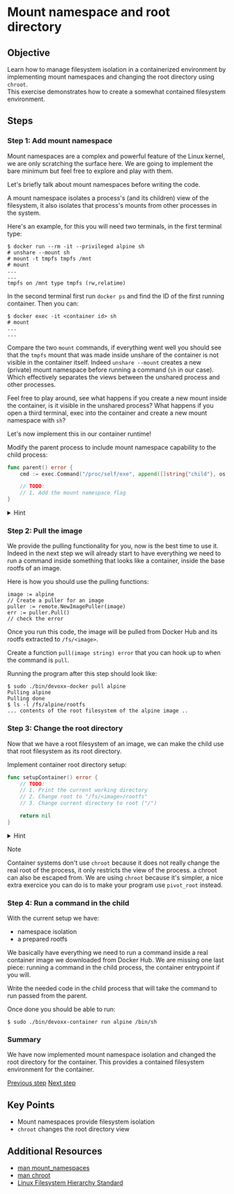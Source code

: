 # Mount namespace and root directory

## Objective

Learn how to manage filesystem isolation in a containerized environment by
implementing mount namespaces and changing the root directory using `chroot`.  
This exercise demonstrates how to create a somewhat contained filesystem
environment.

## Steps

### Step 1: Add mount namespace

Mount namespaces are a complex and powerful feature of the Linux kernel, we are
only scratching the surface here. We are going to implement the bare minimum but
feel free to explore and play with them.

Let's briefly talk about mount namespaces before writing the code.

A mount namespace isolates a process's (and its children) view of the
filesystem, it also isolates that process's mounts from other processes in the
system.

Here's an example, for this you will need two terminals, in the first terminal
type:

```console
$ docker run --rm -it --privileged alpine sh
# unshare --mount sh
# mount -t tmpfs tmpfs /mnt
# mount
...
...
tmpfs on /mnt type tmpfs (rw,relatime)
```

In the second terminal first run `docker ps` and find the ID of the first
running container. Then you can:

```console
$ docker exec -it <container id> sh
# mount
...
...
```

Compare the two `mount` commands, if everything went well you should see that
the `tmpfs` mount that was made inside unshare of the container is not visible
in the container itself. Indeed `unshare --mount` creates a new (private) mount
namespace before running a command (`sh` in our case). Which effectively
separates the views between the unshared process and other processes.

Feel free to play around, see what happens if you create a new mount inside the
container, is it visible in the unshared process? What happens if you open a
third terminal, exec into the container and create a new mount namespace with
`sh`?

Let's now implement this in our container runtime!

Modify the parent process to include mount namespace capability to the child
process:

```go
func parent() error {
    cmd := exec.Command("/proc/self/exe", append([]string{"child"}, os.Args[1:]...)...)

    // TODO:
    // 1. Add the mount namespace flag
}
```

<details>
<summary>Hint</summary>

Use `syscall.CLONE_NEWNS` for mount namespace isolation

</details>

### Step 2: Pull the image

We provide the pulling functionality for you, now is the best time to use it.
Indeed in the next step we will already start to have everything we need to run
a command inside something that looks like a container, inside the base rootfs
of an image.

Here is how you should use the pulling functions:

```golang
image := alpine
// Create a puller for an image
puller := remote.NewImagePuller(image)
err := puller.Pull()
// check the error
```

Once you run this code, the image will be pulled from Docker Hub and its rootfs
extracted to `/fs/<image>`.

Create a function `pull(image string) error` that you can hook up to when the
command is `pull`.

Running the program after this step should look like:

```console
$ sudo ./bin/devoxx-docker pull alpine
Pulling alpine
Pulling done
$ ls -l /fs/alpine/rootfs
... contents of the root filesystem of the alpine image ..
```

### Step 3: Change the root directory

Now that we have a root filesystem of an image, we can make the child use that
root filesystem as its root directory.

Implement container root directory setup:

```go
func setupContainer() error {
    // TODO:
    // 1. Print the current working directory
    // 2. Change root to "/fs/<image>/rootfs"
    // 3. Change current directory to root ("/")

    return nil
}
```

<details>
<summary>Hint</summary>

Look at `syscall.Chroot` and `os.Chdir` functions

</details>

> [!NOTE]
> Container systems don't use `chroot` because it does not really change
> the real root of the process, it only restricts the view of the process. a
> chroot can also be escaped from. We are using `chroot` because it's simpler, a
> nice extra exercice you can do is to make your program use `pivot_root`
> instead.

### Step 4: Run a command in the child

With the current setup we have:

- namespace isolation
- a prepared rootfs

We basically have everything we need to run a command inside a real container
image we downloaded from Docker Hub. We are missing one last piece: running a
command in the child process, the container entrypoint if you will.

Write the needed code in the child process that will take the command to run
passed from the parent.

Once done you should be able to run:

```console
$ sudo ./bin/devoxx-container run alpine /bin/sh
```

### Summary

We have now implemented mount namespace isolation and changed the root directory
for the container. This provides a contained filesystem environment for the
container.

[Previous step](./03-namespace-isolation.md) [Next step](05-cgroups.md)

## Key Points

- Mount namespaces provide filesystem isolation
- `chroot` changes the root directory view

## Additional Resources

- [man
  mount_namespaces](https://man7.org/linux/man-pages/man7/mount_namespaces.7.html)
- [man chroot](https://man7.org/linux/man-pages/man2/chroot.2.html)
- [Linux Filesystem Hierarchy
  Standard](https://refspecs.linuxfoundation.org/FHS_3.0/fhs/index.html)
